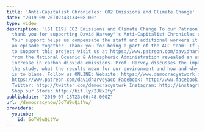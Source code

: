 ```yaml
---
title: 'Anti-Capitalist Chronicles: CO2 Emissions and Climate Change'
date: "2019-09-26T02:43:34+08:00"
type: video
description: '[S1 E19] CO2 Emissions and Climate Change To our Patreon community:
  thank you for supporting David Harvey''s Anti-Capitalist Chronicles on Patreon!
  Your support helps us compensate the staff and additional workers it takes to put
  an episode together. Thank you for being a part of the ACC team! If you would like
  to support this project visit us at https://www.patreon.com/davidharveyacc A study
  from the National Oceanic & Atmospheric Administration revealed an unprecedented
  increase in carbon dioxide emissions. Prof. Harvey discusses the implications of
  the study, what the results mean for our environment and how and why capital accumulation
  is to blame. Follow us ONLINE: Website: https://www.democracyatwork.info/acc Patreon:
  https://www.patreon.com/davidharveyacc Facebook: http://www.facebook.com/DemocracyatWrk
  Twitter: http://twitter.com/democracyatwrk Instagram: http://instagram.com/democracyatwrk
  Shop our Store: http://bit.ly/2JkxIfy'
publishdate: "2019-07-18T23:06:48.000Z"
url: /democracynow/5oTW9uQitYw/
providers:
  youtube:
    id: 5oTW9uQitYw
---
```

